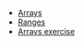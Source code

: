 
* [Arrays](https://lisds.github.io/textbook/arrays/Arrays)
* [Ranges](https://lisds.github.io/textbook/arrays/Ranges)
* [Arrays
  exercise](https://ds.lis.2i2c.cloud/hub/user-redirect/git-pull?repo=https%3A//github.com/lisds/arrays&subPath=arrays.ipynb)
